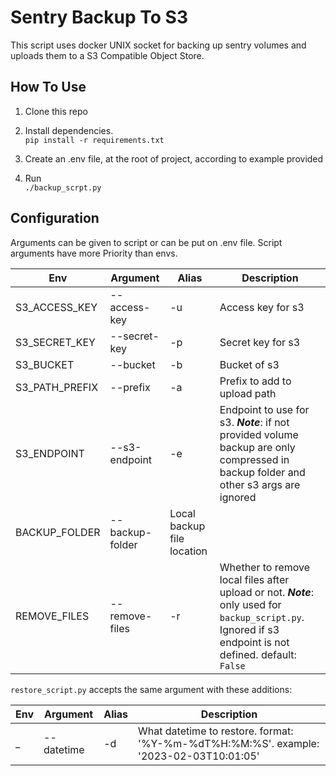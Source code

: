 # Sentry Backup To S3

This script uses docker UNIX socket for backing up sentry volumes and uploads them to a S3 Compatible Object Store.   

## How To Use

1. Clone this repo

1. Install dependencies. \
    `pip install -r requirements.txt`

1. Create an .env file, at the root of project, according to example provided

1. Run \
    `./backup_scrpt.py`

## Configuration

Arguments can be given to script or can be put on .env file. Script arguments have more Priority than envs.

Env | Argument | Alias | Description
-----|--------|------| ----------
S3_ACCESS_KEY | --access-key | -u | Access key for s3
S3_SECRET_KEY | --secret-key | -p | Secret key for s3
S3_BUCKET | --bucket | -b | Bucket of s3
S3_PATH_PREFIX | --prefix | -a | Prefix to add to upload path
S3_ENDPOINT | --s3-endpoint | -e | Endpoint to use for s3. __*Note*__: if not provided volume backup are only compressed in backup folder and other s3 args are ignored
BACKUP_FOLDER | --backup-folder | Local backup file location
REMOVE_FILES | --remove-files | -r | Whether to remove local files after upload or not. __*Note*__: only used for `backup_script.py`. Ignored if s3 endpoint is not defined. default: `False`

`restore_script.py` accepts the same argument with these additions:

Env | Argument | Alias | Description
-----|--------|------| ----------
 _ | --datetime | -d | What datetime to restore. format: '%Y-%m-%dT%H:%M:%S'. example: '2023-02-03T10:01:05'